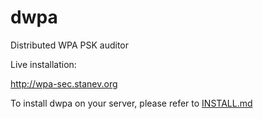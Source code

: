 dwpa
====

Distributed WPA PSK auditor

Live installation:

http://wpa-sec.stanev.org

To install dwpa on your server, please refer to [INSTALL.md](INSTALL.md)
